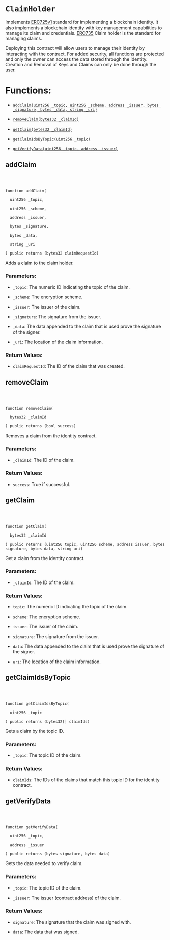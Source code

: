 # `ClaimHolder`

Implements [ERC725v1](https://github.com/ethereum/EIPs/blob/ede8c26a77eb1ac8fa2d01d8743a8cf259d8d45b/EIPS/eip-725.md) standard for implementing a blockchain identity. It also implements a blockchain identity with key management capabilities to manage its claim and credentials. [ERC735](https://github.com/ethereum/EIPs/issues/735) Claim holder is the standard for managing claims.

Deploying this contract will allow users to manage their identity by interacting with the contract. For added security, all functions are protected and only the owner can access the data stored through the identity. Creation and Removal of Keys and Claims can only be done through the user.

# Functions:

- [`addClaim(uint256 _topic, uint256 _scheme, address _issuer, bytes _signature, bytes _data, string _uri)`](#ClaimHolder-addClaim-uint256-uint256-address-bytes-bytes-string-)

- [`removeClaim(bytes32 _claimId)`](#ClaimHolder-removeClaim-bytes32-)

- [`getClaim(bytes32 _claimId)`](#ClaimHolder-getClaim-bytes32-)

- [`getClaimIdsByTopic(uint256 _topic)`](#ClaimHolder-getClaimIdsByTopic-uint256-)

- [`getVerifyData(uint256 _topic, address _issuer)`](#ClaimHolder-getVerifyData-uint256-address-)

## addClaim

<br>

```Solidity

function addClaim(

  uint256 _topic,

  uint256 _scheme,

  address _issuer,

  bytes _signature,

  bytes _data,

  string _uri

) public returns (bytes32 claimRequestId)

```

Adds a claim to the claim holder.

### Parameters:

- `_topic`: The numeric ID indicating the topic of the claim.

- `_scheme`: The encryption scheme.

- `_issuer`: The issuer of the claim.

- `_signature`: The signature from the issuer.

- `_data`: The data appended to the claim that is used prove the signature of the signer.

- `_uri`: The location of the claim information.

### Return Values:

- `claimRequestId`: The ID of the claim that was created.

## removeClaim

<br>

```Solidity

function removeClaim(

  bytes32 _claimId

) public returns (bool success)

```

Removes a claim from the identity contract.

### Parameters:

- `_claimId`: The ID of the claim.

### Return Values:

- `success`: True if successful.

## getClaim

<br>

```Solidity

function getClaim(

  bytes32 _claimId

) public returns (uint256 topic, uint256 scheme, address issuer, bytes signature, bytes data, string uri)

```

Get a claim from the identity contract.

### Parameters:

- `_claimId`: The ID of the claim.

### Return Values:

- `topic`: The numeric ID indicating the topic of the claim.

- `scheme`: The encryption scheme.

- `issuer`: The issuer of the claim.

- `signature`: The signature from the issuer.

- `data`: The data appended to the claim that is used prove the signature of the signer.

- `uri`: The location of the claim information.

## getClaimIdsByTopic

<br>

```Solidity

function getClaimIdsByTopic(

  uint256 _topic

) public returns (bytes32[] claimIds)

```

Gets a claim by the topic ID.

### Parameters:

- `_topic`: The topic ID of the claim.

### Return Values:

- `claimIds`: The IDs of the claims that match this topic ID for the identity contract.

## getVerifyData

<br>

```Solidity

function getVerifyData(

  uint256 _topic,

  address _issuer

) public returns (bytes signature, bytes data)

```

Gets the data needed to verify claim.

### Parameters:

- `_topic`: The topic ID of the claim.

- `_issuer`: The issuer (contract address) of the claim.

### Return Values:

- `signature`: The signature that the claim was signed with.

- `data`: The data that was signed.
